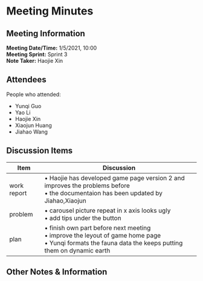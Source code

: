 # Meeting Minutes
## Meeting Information
**Meeting Date/Time:** 1/5/2021, 10:00   
**Meeting Sprint:** Sprint 3  
**Note Taker:** Haojie Xin  

## Attendees
People who attended:
- Yunqi Guo
- Yao Li
- Haojie Xin
- Xiaojun Huang
- Jiahao Wang

## Discussion Items

Item | Discussion
------- | -------
work  report | • Haojie has developed game page version 2 and improves the problems before <br>• the documentaion has been updated by Jiahao,Xiaojun
problem      | • carousel picture repeat in x axis looks ugly<br>• add tips under the button 
plan         | • finish own part before next meeting <br>• improve the leyout of game home page<br>• Yunqi formats the fauna data the keeps putting them on dynamic earth

## Other Notes & Information
